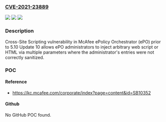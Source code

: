 ### [CVE-2021-23889](https://cve.mitre.org/cgi-bin/cvename.cgi?name=CVE-2021-23889)
![](https://img.shields.io/static/v1?label=Product&message=McAfee%20ePolicy%20Orchestrator%20(ePO)&color=blue)
![](https://img.shields.io/static/v1?label=Version&message=%3C%205.10%20CU%2010%20&color=brighgreen)
![](https://img.shields.io/static/v1?label=Vulnerability&message=CWE%2079%3A%20Cross-Site%20Scripting%20(XSS)&color=brighgreen)

### Description

Cross-Site Scripting vulnerability in McAfee ePolicy Orchestrator (ePO) prior to 5.10 Update 10 allows ePO administrators to inject arbitrary web script or HTML via multiple parameters where the administrator's entries were not correctly sanitized.

### POC

#### Reference
- https://kc.mcafee.com/corporate/index?page=content&id=SB10352

#### Github
No GitHub POC found.

